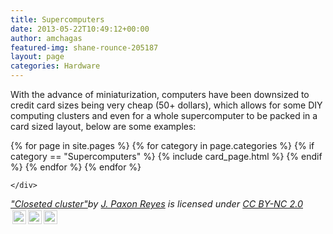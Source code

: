 ```yaml
---
title: Supercomputers
date: 2013-05-22T10:49:12+00:00
author: amchagas
featured-img: shane-rounce-205187
layout: page
categories: Hardware
---
```

With the advance of miniaturization, computers have been downsized to credit card sizes being very cheap (50+ dollars), which allows for some DIY computing clusters and even for a whole supercomputer to be packed in a card sized layout, below are some examples:


<section class="blog">
  <div class="container">
    <div class="post-list" itemscope="" itemtype="http://schema.org/Blog">
      {% for page in site.pages %}
        {% for category in page.categories %}
          {% if category == "Supercomputers" %}
            {% include card_page.html %}
          {% endif %}
        {% endfor %}
      {% endfor %}


    </div>
  </div>
</section>

<p style="font-size: 0.9rem;font-style: italic;"><a href="https://www.flickr.com/photos/38308378@N05/5187929357">"Closeted cluster"</a><span>by <a href="https://www.flickr.com/photos/38308378@N05">J. Paxon Reyes</a></span> is licensed under <a href="https://creativecommons.org/licenses/by-nc/2.0/?ref=ccsearch&atype=html" style="margin-right: 5px;">CC BY-NC 2.0</a><a href="https://creativecommons.org/licenses/by-nc/2.0/?ref=ccsearch&atype=html" target="_blank" rel="noopener noreferrer" style="display: inline-block;white-space: none;opacity: .7;margin-top: 2px;margin-left: 3px;height: 22px !important;"><img style="height: inherit;margin-right: 3px;display: inline-block;" src="https://search.creativecommons.org/static/img/cc_icon.svg" /><img style="height: inherit;margin-right: 3px;display: inline-block;" src="https://search.creativecommons.org/static/img/cc-by_icon.svg" /><img style="height: inherit;margin-right: 3px;display: inline-block;" src="https://search.creativecommons.org/static/img/cc-nc_icon.svg" /></a></p>

&nbsp;
